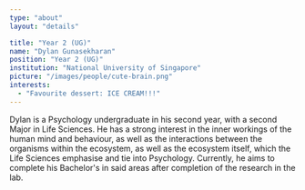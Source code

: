 ```yaml
---
type: "about"
layout: "details"

title: "Year 2 (UG)"
name: "Dylan Gunasekharan"
position: "Year 2 (UG)"
institution: "National University of Singapore"
picture: "/images/people/cute-brain.png"
interests:
  - "Favourite dessert: ICE CREAM!!!"
---
```


Dylan is a Psychology undergraduate in his second year, with a second Major in Life Sciences. He has a strong interest in the inner workings of the human mind and behaviour, as well as the interactions between the organisms within the ecosystem, as well as the ecosystem itself, which the Life Sciences emphasise and tie into Psychology. Currently, he aims to complete his Bachelor's in said areas after completion of the research in the lab.
